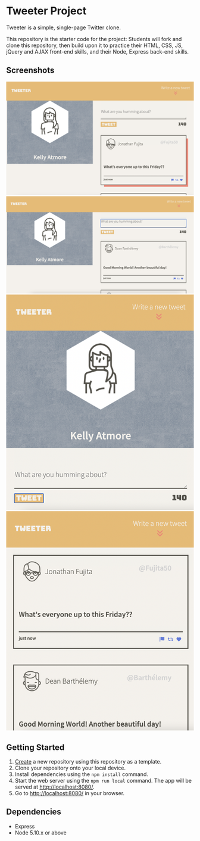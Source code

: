# Tweeter Project

Tweeter is a simple, single-page Twitter clone.

This repository is the starter code for the project: Students will fork and clone this repository, then build upon it to practice their HTML, CSS, JS, jQuery and AJAX front-end skills, and their Node, Express back-end skills.

## Screenshots

!["Shot of desktop view with hover effect"](https://github.com/KellyAtmore/tweeter/blob/master/docs/desktop%20hover.png)
!["Shot of desktop view"](https://github.com/KellyAtmore/tweeter/blob/master/docs/desktop.png)
!["Header on mobile"](https://github.com/KellyAtmore/tweeter/blob/master/docs/header%20mobile.png)
!["Tweets on mobile"](https://github.com/KellyAtmore/tweeter/blob/master/docs/tweets%20mobile.png)


## Getting Started

1. [Create](https://docs.github.com/en/repositories/creating-and-managing-repositories/creating-a-repository-from-a-template) a new repository using this repository as a template.
2. Clone your repository onto your local device.
3. Install dependencies using the `npm install` command.
3. Start the web server using the `npm run local` command. The app will be served at <http://localhost:8080/>.
4. Go to <http://localhost:8080/> in your browser.

## Dependencies

- Express
- Node 5.10.x or above
